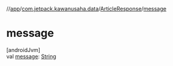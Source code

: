 //[app](../../../index.md)/[com.jetpack.kawanusaha.data](../index.md)/[ArticleResponse](index.md)/[message](message.md)

# message

[androidJvm]\
val [message](message.md): [String](https://kotlinlang.org/api/latest/jvm/stdlib/kotlin/-string/index.html)
